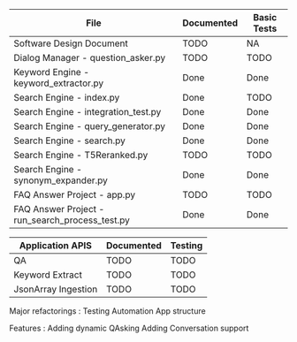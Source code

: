 |File|Documented|Basic Tests|
|---|---|---|
|Software Design Document | TODO | NA|
|Dialog Manager - question_asker.py | TODO | TODO|
|Keyword Engine - keyword_extractor.py | Done | Done|
|Search Engine - index.py | Done | TODO|
|Search Engine - integration_test.py | Done | Done|
|Search Engine - query_generator.py | Done | Done|
|Search Engine - search.py | Done | Done|
|Search Engine - T5Reranked.py | TODO | TODO|
|Search Engine - synonym_expander.py | Done | Done|
|FAQ Answer Project - app.py | TODO | TODO|
|FAQ Answer Project - run_search_process_test.py | Done | Done|

|Application APIS|Documented|Testing|
|---|---|---|
|QA | TODO | TODO|
|Keyword Extract | TODO | TODO|
|JsonArray Ingestion | TODO | TODO|

Major refactorings :
	Testing Automation
	App structure

Features :
	Adding dynamic QAsking
	Adding Conversation support